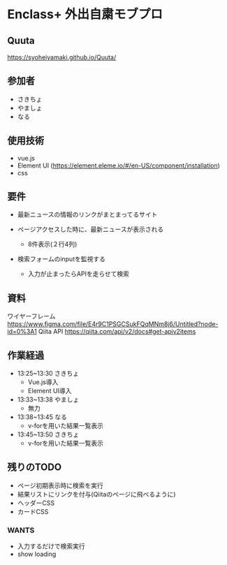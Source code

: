 # Enclass+ 外出自粛モブプロ

## Quuta
https://syoheiyamaki.github.io/Quuta/

## 参加者
- さきちょ
- やましょ
- なる

## 使用技術
- vue.js
- Element UI (https://element.eleme.io/#/en-US/component/installation)
- css

## 要件
- 最新ニュースの情報のリンクがまとまってるサイト

- ページアクセスした時に、最新ニュースが表示される
  - 8件表示(２行4列)
- 検索フォームのinputを監視する
  - 入力が止まったらAPIを走らせて検索

## 資料
ワイヤーフレーム
https://www.figma.com/file/E4r9C1PSGCSukFQqMNm8j6/Untitled?node-id=0%3A1
Qiita API
https://qiita.com/api/v2/docs#get-apiv2items

## 作業経過
- 13:25~13:30 さきちょ
  - Vue.js導入
  - Element UI導入
- 13:33~13:38 やましょ
  - 無力
- 13:38~13:45 なる
  - v-forを用いた結果一覧表示
- 13:45~13:50 さきちょ
  - v-forを用いた結果一覧表示

## 残りのTODO
- ページ初期表示時に検索を実行
- 結果リストにリンクを付与(Qiitaのページに飛べるように)
- ヘッダーCSS
- カードCSS

### WANTS
- 入力するだけで検索実行
- show loading
